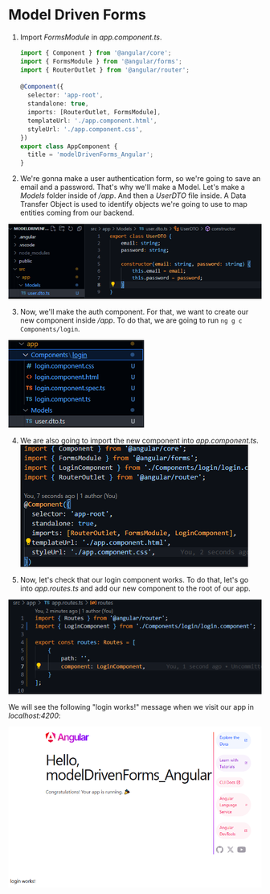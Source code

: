 # Model Driven Forms

1. Import _FormsModule_ in _app.component.ts_.

    ```ts
    import { Component } from '@angular/core';
    import { FormsModule } from '@angular/forms';
    import { RouterOutlet } from '@angular/router';

    @Component({
      selector: 'app-root',
      standalone: true,
      imports: [RouterOutlet, FormsModule],
      templateUrl: './app.component.html',
      styleUrl: './app.component.css',
    })
    export class AppComponent {
      title = 'modelDrivenForms_Angular';
    }
    ```

2. We're gonna make a user authentication form, so we're going to save an email and a password. That's why we'll make a Model. Let's make a _Models_ folder inside of _/app_. And then a _UserDTO_ file inside. A Data Transfer Object is used to identify objects we're going to use to map entities coming from our backend.

![UserDTO](image.png)

3. Now, we'll make the auth component. For that, we want to create our new component inside _/app_. To do that, we are going to run `ng g c Components/login`.

![Structure](image-1.png)

4. We are also going to import the new component into _app.component.ts_.
![Import LoginComponent](image-2.png)

5. Now, let's check that our login component works. To do that, let's go into _app.routes.ts_ and add our new component to the root of our app.

![Route testing](image-3.png)

We will see the following "login works!" message when we visit our app in _localhost:4200_:

![login works!](image-4.png)